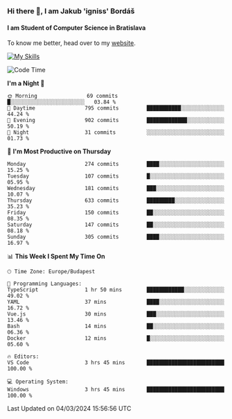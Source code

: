 ### Hi there 👋, I am Jakub 'igniss' Bordáš

#### I am Student of Computer Science in Bratislava
To know me better, head over to my [website](https://bordas.sk).

[![My Skills](https://skillicons.dev/icons?i=js,html,css,figma,svelte,java,kotlin,python,postgresql,typescript,nest,nodejs)](https://bordas.sk)


<!--START_SECTION:waka-->
![Code Time](http://img.shields.io/badge/Code%20Time-1%2C416%20hrs%2054%20mins-blue)

**I'm a Night 🦉** 

```text
🌞 Morning                69 commits          █░░░░░░░░░░░░░░░░░░░░░░░░   03.84 % 
🌆 Daytime                795 commits         ███████████░░░░░░░░░░░░░░   44.24 % 
🌃 Evening                902 commits         █████████████░░░░░░░░░░░░   50.19 % 
🌙 Night                  31 commits          ░░░░░░░░░░░░░░░░░░░░░░░░░   01.73 % 
```
📅 **I'm Most Productive on Thursday** 

```text
Monday                   274 commits         ████░░░░░░░░░░░░░░░░░░░░░   15.25 % 
Tuesday                  107 commits         █░░░░░░░░░░░░░░░░░░░░░░░░   05.95 % 
Wednesday                181 commits         ███░░░░░░░░░░░░░░░░░░░░░░   10.07 % 
Thursday                 633 commits         █████████░░░░░░░░░░░░░░░░   35.23 % 
Friday                   150 commits         ██░░░░░░░░░░░░░░░░░░░░░░░   08.35 % 
Saturday                 147 commits         ██░░░░░░░░░░░░░░░░░░░░░░░   08.18 % 
Sunday                   305 commits         ████░░░░░░░░░░░░░░░░░░░░░   16.97 % 
```


📊 **This Week I Spent My Time On** 

```text
🕑︎ Time Zone: Europe/Budapest

💬 Programming Languages: 
TypeScript               1 hr 50 mins        ████████████░░░░░░░░░░░░░   49.02 % 
YAML                     37 mins             ████░░░░░░░░░░░░░░░░░░░░░   16.72 % 
Vue.js                   30 mins             ███░░░░░░░░░░░░░░░░░░░░░░   13.46 % 
Bash                     14 mins             ██░░░░░░░░░░░░░░░░░░░░░░░   06.36 % 
Docker                   12 mins             █░░░░░░░░░░░░░░░░░░░░░░░░   05.60 % 

🔥 Editors: 
VS Code                  3 hrs 45 mins       █████████████████████████   100.00 % 

💻 Operating System: 
Windows                  3 hrs 45 mins       █████████████████████████   100.00 % 
```


 Last Updated on 04/03/2024 15:56:56 UTC
<!--END_SECTION:waka-->
